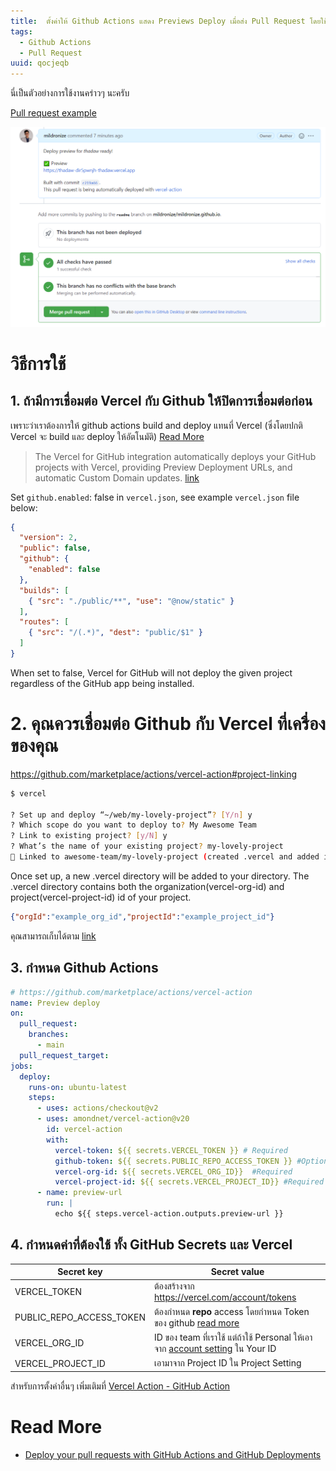 ```yaml
---
title:  ตั้งค่าให้ Github Actions แสดง Previews Deploy เมื่อส่ง Pull Request โดยใช้ Vercel
tags:
  - Github Actions
  - Pull Request
uuid: qocjeqb
---
```


นี่เป็นตัวอย่างการใช้งานคร่าวๆ นะครับ

[Pull request example](https://github.com/mildronize/mildronize.github.io/pull/29)

![](preview.png)


# วิธีการใช้
## 1. ถ้ามีการเชื่อมต่อ Vercel กับ Github ให้ปิดการเชื่อมต่อก่อน
เพราะว่าเราต้องการให้ github actions build and deploy แทนที่ Vercel (ซึ่งโดยปกติ Vercel จะ build และ deploy ให้อัตโนมัติ) [Read More](https://github.com/marketplace/actions/vercel-action#disable-vercel-for-github)

  > The Vercel for GitHub integration automatically deploys your GitHub projects with Vercel, providing Preview Deployment URLs, and automatic Custom Domain updates. [link](https://vercel.com/docs/v2/git-integrations)

  Set `github.enabled`: false in `vercel.json`, see example `vercel.json` file below:

  ```json
  {
    "version": 2,
    "public": false,
    "github": {
      "enabled": false
    },
    "builds": [
      { "src": "./public/**", "use": "@now/static" }
    ],
    "routes": [
      { "src": "/(.*)", "dest": "public/$1" }
    ]
  }
  ```
  When set to false, Vercel for GitHub will not deploy the given project regardless of the GitHub app being installed.

# 2. คุณควรเชื่อมต่อ Github กับ Vercel ที่เครื่องของคุณ
https://github.com/marketplace/actions/vercel-action#project-linking

```bash
$ vercel

? Set up and deploy “~/web/my-lovely-project”? [Y/n] y
? Which scope do you want to deploy to? My Awesome Team
? Link to existing project? [y/N] y
? What’s the name of your existing project? my-lovely-project
🔗 Linked to awesome-team/my-lovely-project (created .vercel and added it to .gitignore)
```

Once set up, a new .vercel directory will be added to your directory. The .vercel directory contains both the organization(vercel-org-id) and project(vercel-project-id) id of your project.

```json
{"orgId":"example_org_id","projectId":"example_project_id"}
```

คุณสามารถเก็บได้ตาม [link](https://help.github.com/en/actions/configuring-and-managing-workflows/creating-and-storing-encrypted-secrets)

## 3. กำหนด Github Actions

```yml
# https://github.com/marketplace/actions/vercel-action
name: Preview deploy
on:
  pull_request:
    branches:
      - main
  pull_request_target:
jobs:
  deploy:
    runs-on: ubuntu-latest
    steps:
      - uses: actions/checkout@v2
      - uses: amondnet/vercel-action@v20
        id: vercel-action
        with:
          vercel-token: ${{ secrets.VERCEL_TOKEN }} # Required
          github-token: ${{ secrets.PUBLIC_REPO_ACCESS_TOKEN }} #Optional
          vercel-org-id: ${{ secrets.VERCEL_ORG_ID}}  #Required
          vercel-project-id: ${{ secrets.VERCEL_PROJECT_ID}} #Required
      - name: preview-url
        run: |
          echo ${{ steps.vercel-action.outputs.preview-url }}
```

## 4. กำหนดค่าที่ต้องใช้ ทั้ง GitHub Secrets และ Vercel

  | Secret key               | Secret value                                                                                         |
  |--------------------------|------------------------------------------------------------------------------------------------------|
  | VERCEL_TOKEN             | ต้องสร้างจาก https://vercel.com/account/tokens                                                         |
  | PUBLIC_REPO_ACCESS_TOKEN | ต้องกำหนด **repo** access โดยกำหนด Token ของ github [read more](https://docs.github.com/en/github/authenticating-to-github/keeping-your-account-and-data-secure/creating-a-personal-access-token)               |
  | VERCEL_ORG_ID            | ID ของ team ที่เราใช้ แต่ถ้าใช้ Personal ให้เอาจาก [account setting](https://vercel.com/account) ใน Your ID |
  | VERCEL_PROJECT_ID        | เอามาจาก Project ID ใน Project Setting                                                               |

สำหรับการตั้งค่าอื่นๆ เพิ่มเติมที่ [Vercel Action - GitHub Action](https://github.com/amondnet/vercel-action)

# Read More
- [Deploy your pull requests with GitHub Actions and GitHub Deployments](https://sanderknape.com/2020/05/deploy-pull-requests-github-actions-deployments/)
